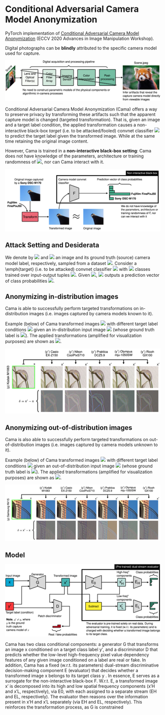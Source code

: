 # Conditional Adversarial Camera Model Anonymization

PyTorch implementation of [Conditional Adversarial Camera Model Anonymization](https://arxiv.org/abs/2002.07798) (ECCV 2020 Advances in Image Manipulation Workshop).

Digital photographs can be **blindly** attributed to the specific camera model used for capture.

![blind-att](images/blind-att.png)

Conditional Adversarial Camera Model Anonymization (Cama) offers a way to preserve privacy by transforming these artifacts such that the apparent capture model is changed (targeted transformation). That is, given an image and a target label condition, the applied transformation causes a non-interactive black-box *target* (i.e. to be attacked/fooled) convnet classifier <img src="https://render.githubusercontent.com/render/math?math=\large F"> to predict the target label given the transformed image. While at the same time retaining the original image content.

However, Cama is trained in a **non-interactive black-box setting**: Cama does not have knowledge of the parameters, architecture or training randomness of <img src="https://render.githubusercontent.com/render/math?math=\large F">, nor can Cama interact with it. 

![blind-att](images/cam-anon.png)

## Attack Setting and Desiderata
We denote by <img src="https://render.githubusercontent.com/render/math?math=\large x\in\mathbb{R}^d"> and <img src="https://render.githubusercontent.com/render/math?math=\large y\in\mathbb{N}_c=\{1,\dots,c\}"> an image and its ground truth (source) camera model label, respectively, sampled from a dataset <img src="https://render.githubusercontent.com/render/math?math=\large p_{\text{data}}">. Consider a \emph{target} (i.e. to be attacked) convnet classifier <img src="https://render.githubusercontent.com/render/math?math=\large F"> with <img src="https://render.githubusercontent.com/render/math?math=\large c"> classes trained over input-output tuples <img src="https://render.githubusercontent.com/render/math?math=\large (x,y)\sim p_{\mathrm{data}}(x,y)">. Given <img src="https://render.githubusercontent.com/render/math?math=\large x">, <img src="https://render.githubusercontent.com/render/math?math=\large F"> outputs a prediction vector of class probabilities <img src="https://render.githubusercontent.com/render/math?math=\large $F:x\mapsto F(x)\in[0,1]^{c}$">.

<!-- In this work, we operate in a \emph{non-interactive black-box setting}: we do not assume to have knowledge of the parameters, architecture or training randomness of $F$, nor can we interact with it. We do, however, assume that we can sample from a dataset similar to $p_{\mathrm{data}}$, which we denote by $q_{\mathrm{data}}$. Precisely, we can sample tuples of the following form: $(x,y)\sim q_{\text{data}}(x,y)$ s.t. $y\in\mathbb{N}_{c^\prime}$, where $c^\prime \leq c$. That is, the set of possible image class labels in $p_{\text{data}}$ is a superset of the set of possible image class labels in $q_{\text{data}}$, i.e. $\mathbb{N}_{c}\supseteq \mathbb{N}_{c^\prime}$.

Suppose $(x,y)\sim q_{\text{data}}(x,y)$ and $y^\prime \in\mathbb{N}_{c^\prime}$, where $y^\prime \neq y$ is a target label. Our aim is to learn a function $G:(x,y^\prime)\mapsto x^\prime \approx x$ s.t. the maximum probability satisfies $\argmax_{i} F(x^\prime)_i=y^\prime$. This is known as a \emph{targeted} attack, whereas the maximum probability of an \emph{untargeted} attack must satisfy $\arg \max_{i} F(x^\prime)_i\neq y$. This work focuses on targeted attacks. -->


<!-- Significantly, the applied transformations do not alter an image's content and are (largely) imperceptible.


That is, a *target* (i.e. to be attacked) convnet classifier F

That is, we wish to learn how to transform the artefacts of images based on target camera model label conditions such that the classifier F outputs the target label. While at the same time retaining the image content.

However, we operate in a non-interactive black-box setting: we do not assume to have knowledge of the parameters, architecture or training randomness of F, nor can we interact with it.  -->




## Anonymizing in-distribution images
Cama is able to successfully perform targeted transformations on in-distribution images (i.e. images captured by camera models known to it).

Example (below) of Cama transformed images <img src="https://render.githubusercontent.com/render/math?math=\large x^\prime"> with different target label conditions <img src="https://render.githubusercontent.com/render/math?math=\large y^\prime"> given an in-distribution input image <img src="https://render.githubusercontent.com/render/math?math=\large x"> (whose ground truth label is <img src="https://render.githubusercontent.com/render/math?math=\large y">). The applied transformations (amplified for visualization purposes) are shown as <img src="https://render.githubusercontent.com/render/math?math=\large \delta">.

![inDist-example](images/flower.png)



## Anonymizing out-of-distribution images
Cama is also able to successfully perform targeted transformations on out-of-distribution images (i.e. images captured by camera models unknown to it).

Example (below) of Cama transformed images <img src="https://render.githubusercontent.com/render/math?math=\large x^\prime"> with different target label conditions <img src="https://render.githubusercontent.com/render/math?math=\large y^\prime"> given an out-of-distribution input image <img src="https://render.githubusercontent.com/render/math?math=\large x"> (whose ground truth label is <img src="https://render.githubusercontent.com/render/math?math=\large y">). The applied transformations (amplified for visualization purposes) are shown as <img src="https://render.githubusercontent.com/render/math?math=\large \delta">.

![outDist-example](images/building.png)

## Model
![cama-model](images/model.png)

Cama has two class conditional components: a generator G that transforms an image x conditioned on a target class label y′, and a discriminator D that predicts whether the low-level high-frequency pixel value dependency features of any given image conditioned on a label are real or fake. In addition, Cama has a fixed (w.r.t. its parameters) dual-stream discriminative decision-making component E (evaluator) that decides whether a transformed image x belongs to its target class y . In essence, E serves as a surrogate for the non-interactive black-box F. W.r.t. E, a transformed image x′ is decomposed into its high and low spatial frequency components (x′H and x′L, respectively), via E0, with each assigned to a separate stream (EH and EL, respectively). The evaluator then reasons over the information present in x′H and x′L separately (via EH and EL, respectively). This reinforces the transformation process, as G is constrained
